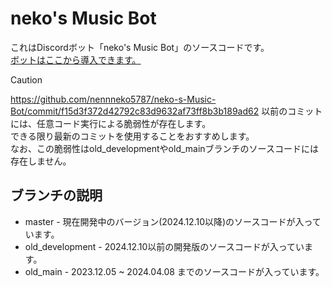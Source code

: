# neko's Music Bot
これはDiscordボット「neko's Music Bot」のソースコードです。  
[ボットはここから導入できます。](https://discord.com/oauth2/authorize?client_id=1315990542366281728)  

> [!CAUTION]
> https://github.com/nennneko5787/neko-s-Music-Bot/commit/f15d3f372d42792c83d9632af73ff8b3b189ad62 以前のコミットには、任意コード実行による脆弱性が存在します。  
> できる限り最新のコミットを使用することをおすすめします。  
> なお、この脆弱性はold_developmentやold_mainブランチのソースコードには存在しません。

## ブランチの説明
- master - 現在開発中のバージョン(2024.12.10以降)のソースコードが入っています。
- old_development - 2024.12.10以前の開発版のソースコードが入っています。
- old_main - 2023.12.05 ~ 2024.04.08 までのソースコードが入っています。